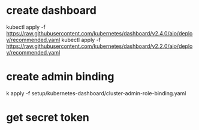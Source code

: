 # create dashboard
kubectl apply -f https://raw.githubusercontent.com/kubernetes/dashboard/v2.4.0/aio/deploy/recommended.yaml
kubectl apply -f https://raw.githubusercontent.com/kubernetes/dashboard/v2.2.0/aio/deploy/recommended.yaml

# create admin binding
k apply -f setup/kubernetes-dashboard/cluster-admin-role-binding.yaml 

# get secret token
